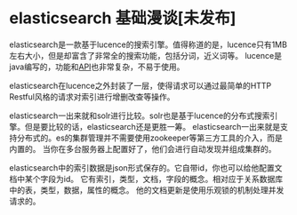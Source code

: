 # elasticsearch 基础漫谈[未发布]

elasticsearch是一款基于lucence的搜索引擎。值得称道的是，lucence只有1MB左右大小，但是却富含了非常全的搜索功能，包括分词，近义词等。
lucence是java编写的，功能和[API](https://lucene.apache.org/core/4_0_0/core/)也非常复杂，不易于使用。

elasticsearch在lucence之外封装了一层，使得请求可以通过最简单的HTTP Restful风格的请求对索引进行增删改查等操作。

elasticsearch一出来就和solr进行比较。solr也是基于lucence的分布式搜索引擎。但是要比较的话，elasticsearch还是更胜一筹。
elasticsearch一出来就是支持分布式的。es的集群管理并不需要使用zookeeper等第三方工具的介入，而是内置的。
当你在多台服务器上配置好了，他们会进行自动发现并组成集群的。

elasticsearch中的索引数据是json形式保存的。它自带id，你也可以给他配置文档中某个字段为id。
它有索引，类型，文档，字段的概念。相对应于关系数据库中的表，类型，数据，属性的概念。
他的文档更新是使用乐观锁的机制处理并发请求的。
